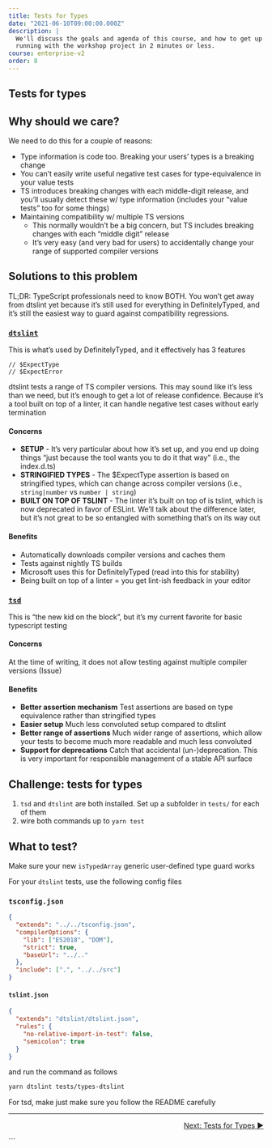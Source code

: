 ```yaml
---
title: Tests for Types
date: "2021-06-10T09:00:00.000Z"
description: |
  We'll discuss the goals and agenda of this course, and how to get up and
  running with the workshop project in 2 minutes or less.
course: enterprise-v2
order: 8
---
```


## Tests for types

## Why should we care?

We need to do this for a couple of reasons:

- Type information is code too. Breaking your users’ types is a breaking change
- You can’t easily write useful negative test cases for type-equivalence in your value tests
- TS introduces breaking changes with each middle-digit release, and you’ll usually detect these w/ type information (includes your “value tests” too for some things)
- Maintaining compatibility w/ multiple TS versions
  - This normally wouldn’t be a big concern, but TS includes breaking changes with each “middle digit” release
  - It’s very easy (and very bad for users) to accidentally change your range of supported compiler versions

## Solutions to this problem

TL;DR: TypeScript professionals need to know BOTH. You won’t get away from dtslint yet because it’s still used for everything in DefinitelyTyped, and it’s still the easiest way to guard against compatibility regressions.

### [`dtslint`](https://github.com/microsoft/dtslint)

This is what’s used by DefinitelyTyped, and it effectively has 3 features

```pre
// $ExpectType
// $ExpectError
```

dtslint tests a range of TS compiler versions. This may sound like it’s less than we need, but it’s enough to get a
lot of release confidence. Because it’s a tool built on top of a linter, it can handle negative test cases
without early termination

#### Concerns

- **SETUP** - It’s very particular about how it’s set up, and you end up doing things “just because the tool wants you to do it that way” (i.e., the index.d.ts)
- **STRINGIFIED TYPES** - The \$ExpectType assertion is based on stringified types, which can change across compiler versions (i.e., `string|number` vs `number | string`)
- **BUILT ON TOP OF TSLINT** - The linter it’s built on top of is tslint, which is now deprecated in favor of ESLint. We’ll talk about the difference later, but it’s not great to be so entangled with something that’s on its way out

#### Benefits

- Automatically downloads compiler versions and caches them
- Tests against nightly TS builds
- Microsoft uses this for DefinitelyTyped (read into this for stability)
- Being built on top of a linter = you get lint-ish feedback in your editor

### [`tsd`](https://github.com/SamVerschueren/tsd)

This is “the new kid on the block”, but it’s my current favorite for basic typescript testing

<!-- markdownlint-disable-next-line MD024 -->
#### Concerns

At the time of writing, it does not allow testing against multiple compiler versions (Issue)

<!-- markdownlint-disable-next-line MD024 -->
#### Benefits

- **Better assertion mechanism**
  Test assertions are based on type equivalence rather than stringified types
- **Easier setup**
  Much less convoluted setup compared to dtslint
- **Better range of assertions**
  Much wider range of assertions, which allow your tests to become much more readable and much less convoluted
- **Support for deprecations**
  Catch that accidental (un-)deprecation. This is very important for responsible management of a stable API surface

## Challenge: tests for types

1. `tsd` and `dtslint` are both installed. Set up a subfolder in `tests/` for each of them
2. wire both commands up to `yarn test`

## What to test?

Make sure your new `isTypedArray` generic user-defined type guard works

For your `dtslint` tests, use the following config files

### `tsconfig.json`

```json
{
  "extends": "../../tsconfig.json",
  "compilerOptions": {
    "lib": ["ES2018", "DOM"],
    "strict": true,
    "baseUrl": "../.."
  },
  "include": [".", "../../src"]
}
```

#### `tslint.json`

```json
{
  "extends": "dtslint/dtslint.json",
  "rules": {
    "no-relative-import-in-test": false,
    "semicolon": true
  }
}
```

and run the command as follows

```sh
yarn dtslint tests/types-dtslint
```

For tsd, make just make sure you follow the README carefully

---

<p align='right'>
 <a href="./10-declaration-files.md">Next: Tests for Types ▶</a>
</p>
```
